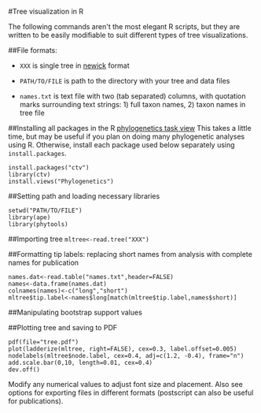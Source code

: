 #Tree visualization in R

The following commands aren't the most elegant R scripts, but they are written to be easily modifiable to suit different types of tree visualizations.

##File formats: 
* `XXX` is single tree in [newick](http://en.wikipedia.org/wiki/Newick_format) format

* `PATH/TO/FILE` is path to the directory with your tree and data files

* `names.txt` is text file with two (tab separated) columns, with quotation marks surrounding text strings: 1) full taxon names, 2) taxon names in tree file
  
##Installing all packages in the R [phylogenetics task view](http://cran.r-project.org/web/views/Phylogenetics.html)
This takes a little time, but may be useful if you plan on doing many phylogenetic analyses using R. Otherwise, install each package used below separately using `install.packages`.

```
install.packages("ctv")
library(ctv)
install.views("Phylogenetics")
```

##Setting path and loading necessary libraries
```
setwd("PATH/TO/FILE")
library(ape)
library(phytools)
```

##Importing tree
`mltree<-read.tree("XXX")`

##Formatting tip labels: replacing short names from analysis with complete names for publication
```
names.dat<-read.table("names.txt",header=FALSE)
names<-data.frame(names.dat)
colnames(names)<-c("long","short")
mltree$tip.label<-names$long[match(mltree$tip.label,names$short)]
```

##Manipulating bootstrap support values


##Plotting tree and saving to PDF
```
pdf(file="tree.pdf")
plot(ladderize(mltree, right=FALSE), cex=0.3, label.offset=0.005)
nodelabels(mltree$node.label, cex=0.4, adj=c(1.2, -0.4), frame="n")
add.scale.bar(0,10, length=0.01, cex=0.4)
dev.off()
```

Modify any numerical values to adjust font size and placement. Also see options for exporting files in different formats (postscript can also be useful for publications).
